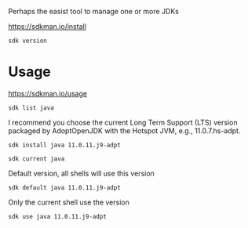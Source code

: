 Perhaps the easist tool to manage one or more JDKs

https://sdkman.io/install

    sdk version

# Usage
https://sdkman.io/usage

    sdk list java
I recommend you choose the current Long Term Support (LTS) version packaged by AdoptOpenJDK with the Hotspot JVM, e.g., 11.0.7.hs-adpt.

    sdk install java 11.0.11.j9-adpt
    
    sdk current java

Default version, all shells will use this version

    sdk default java 11.0.11.j9-adpt
 
Only the current shell use the version

    sdk use java 11.0.11.j9-adpt
    
    

